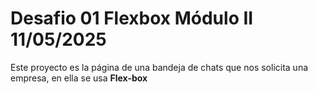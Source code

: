# Desafio 01 Flexbox Módulo II   11/05/2025
Este proyecto es la página de una bandeja de chats que nos solicita una empresa, en ella se usa **Flex-box**